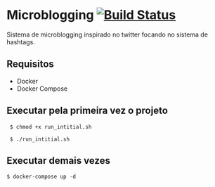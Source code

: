 # Microblogging [![Build Status](https://travis-ci.org/luanpcweb/microblogging.svg?branch=master)](https://travis-ci.org/luanpcweb/microblogging)

Sistema de microblogging inspirado no twitter focando no sistema de hashtags.

## Requisitos

- Docker
- Docker Compose

## Executar pela primeira vez o projeto

`` $ chmod +x run_intitial.sh``

`` $ ./run_intitial.sh``

## Executar demais vezes

`` $ docker-compose up -d ``
